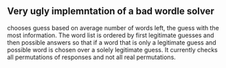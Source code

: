 ## Very ugly implemntation of a bad wordle solver
chooses guess based on average number of words left, the guess with the most information. The word list is ordered by first legitimate guesses and then possible answers so that if a word that is only a legitimate guess and possible word is chosen over a solely legitimate guess. It currently checks all permutations of responses and not all real permutations.
